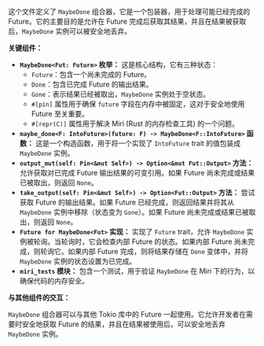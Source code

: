 这个文件定义了 `MaybeDone` 组合器，它是一个包装器，用于处理可能已经完成的 Future。它的主要目的是允许在 Future 完成后获取其结果，并且在结果被获取后，`MaybeDone` 实例可以被安全地丢弃。

**关键组件：**

*   **`MaybeDone<Fut: Future>` 枚举：** 这是核心结构，它有三种状态：
    *   `Future`：包含一个尚未完成的 Future。
    *   `Done`：包含已完成 Future 的输出结果。
    *   `Gone`：表示结果已经被取出，`MaybeDone` 实例处于空状态。
    *   `#[pin]` 属性用于确保 `future` 字段在内存中被固定，这对于安全地使用 Future 至关重要。
    *   `#[repr(C)]` 属性用于解决 Miri (Rust 的内存检查工具) 的一个问题。
*   **`maybe_done<F: IntoFuture>(future: F) -> MaybeDone<F::IntoFuture>` 函数：** 这是一个构造函数，用于将一个实现了 `IntoFuture` trait 的值包装成 `MaybeDone` 实例。
*   **`output_mut(self: Pin<&mut Self>) -> Option<&mut Fut::Output>` 方法：** 允许获取对已完成 Future 输出结果的可变引用。如果 Future 尚未完成或结果已被取出，则返回 `None`。
*   **`take_output(self: Pin<&mut Self>) -> Option<Fut::Output>` 方法：** 尝试获取 Future 的输出结果。如果 Future 已经完成，则返回结果并将其从 `MaybeDone` 实例中移除（状态变为 `Gone`）。如果 Future 尚未完成或结果已被取出，则返回 `None`。
*   **`Future for MaybeDone<Fut>` 实现：**  实现了 `Future` trait，允许 `MaybeDone` 实例被轮询。当轮询时，它会检查内部 Future 的状态。如果内部 Future 尚未完成，则轮询它。如果内部 Future 完成，则将结果存储在 `Done` 变体中，并将 `MaybeDone` 实例的状态设置为已完成。
*   **`miri_tests` 模块：** 包含一个测试，用于验证 `MaybeDone` 在 Miri 下的行为，以确保代码的内存安全。

**与其他组件的交互：**

`MaybeDone` 组合器可以与其他 Tokio 库中的 Future 一起使用。它允许开发者在需要时安全地获取 Future 的结果，并且在结果被使用后，可以安全地丢弃 `MaybeDone` 实例。
